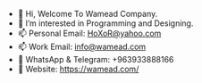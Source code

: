 - 👋 Hi, Welcome To Wamead Company.
- 👀 I’m interested in Programming and Designing.
- 📫 Personal Email: HoXoR@yahoo.com
- 📫 Work Email: info@wamead.com
- 📱  WhatsApp & Telegram: +963933888166
- 🔗 Website: https://wamead.com/
<!---
hoxor7/hoxor7 is a ✨ special ✨ repository because its `README.md` (this file) appears on your GitHub profile.
You can click the Preview link to take a look at your changes.
--->
